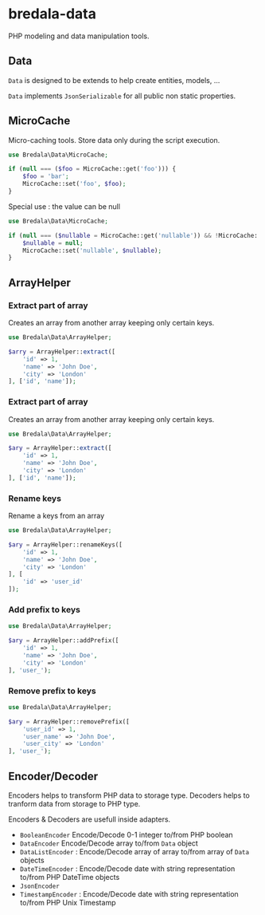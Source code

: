 # bredala-data

PHP modeling and data manipulation tools.

## Data

`Data` is designed to be extends to help create entities, models, ...

`Data` implements `JsonSerializable` for all public non static properties.

## MicroCache

Micro-caching tools. Store data only during the script execution.

````php
use Bredala\Data\MicroCache;

if (null === ($foo = MicroCache::get('foo'))) {
    $foo = 'bar';
    MicroCache::set('foo', $foo);
}
````

Special use : the value can be null

````php
use Bredala\Data\MicroCache;

if (null === ($nullable = MicroCache::get('nullable')) && !MicroCache::has('nullable')) {
    $nullable = null;
    MicroCache::set('nullable', $nullable);
}
````

## ArrayHelper

### Extract part of array

Creates an array from another array keeping only certain keys.

````php
use Bredala\Data\ArrayHelper;

$arry = ArrayHelper::extract([
    'id' => 1,
    'name' => 'John Doe',
    'city' => 'London'
], ['id', 'name']);
````

### Extract part of array

Creates an array from another array keeping only certain keys.

````php
use Bredala\Data\ArrayHelper;

$ary = ArrayHelper::extract([
    'id' => 1,
    'name' => 'John Doe',
    'city' => 'London'
], ['id', 'name']);
````

### Rename keys

Rename a keys from an array

````php
use Bredala\Data\ArrayHelper;

$ary = ArrayHelper::renameKeys([
    'id' => 1,
    'name' => 'John Doe',
    'city' => 'London'
], [
    'id' => 'user_id'
]);
````

### Add prefix to keys

````php
use Bredala\Data\ArrayHelper;

$ary = ArrayHelper::addPrefix([
    'id' => 1,
    'name' => 'John Doe',
    'city' => 'London'
], 'user_');
````

### Remove prefix to keys

````php
use Bredala\Data\ArrayHelper;

$ary = ArrayHelper::removePrefix([
    'user_id' => 1,
    'user_name' => 'John Doe',
    'user_city' => 'London'
], 'user_');
````

## Encoder/Decoder

Encoders helps to transform PHP data to storage type.
Decoders helps to tranform data from storage to PHP type.

Encoders & Decoders are usefull inside adapters.

- `BooleanEncoder` Encode/Decode 0-1 integer to/from PHP boolean
- `DataEncoder` Encode/Decode array to/from `Data` object
- `DataListEncoder` : Encode/Decode array of array to/from array of `Data` objects
- `DateTimeEncoder` :  Encode/Decode date with string representation to/from PHP DateTime objects
- `JsonEncoder`
- `TimestampEncoder` : Encode/Decode date with string representation to/from PHP Unix Timestamp

